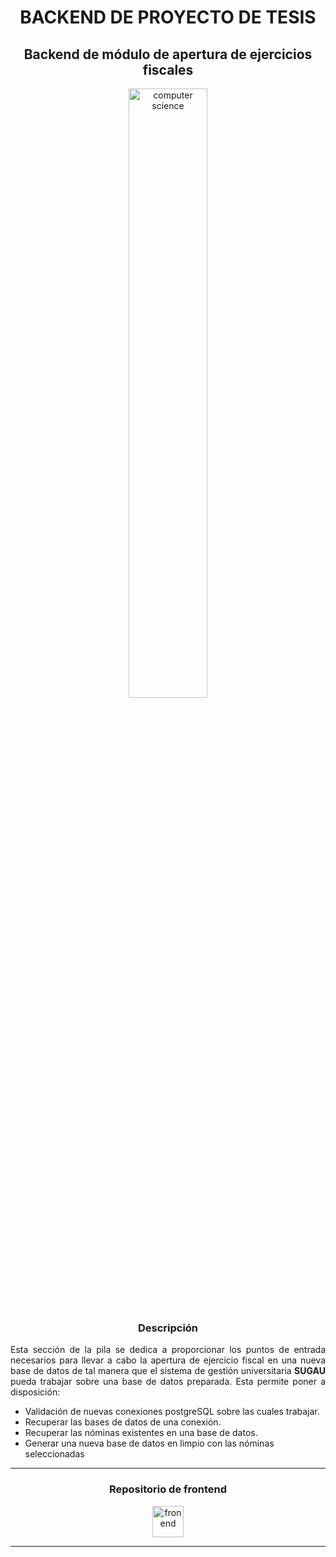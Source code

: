 <div align="center"><h1>BACKEND DE PROYECTO DE TESIS</h1></div>
<div align="center"><h2>Backend de m&oacute;dulo de apertura de ejercicios fiscales</h2></div>
<div align="center"><img src="https://media4.giphy.com/media/wLNuW1tCKRiPmDV5Y4/giphy.gif?cid=ecf05e47b63m94hl3a79mjx3urkuki0nttq6sxpw8clfxgh7&ep=v1_gifs_related&rid=giphy.gif&ct=g" alt="computer science" width="50%"></div>
<div align="center"><h3>Descripci&oacute;n</h3></div>
<p align="justify">Esta secci&oacute;n de la pila se dedica a proporcionar los puntos de entrada necesarios para llevar a cabo la apertura de ejercicio fiscal en una nueva base de datos de tal manera que el sistema de gesti&oacute;n universitaria <strong>SUGAU</strong> pueda trabajar sobre una base de datos preparada. Esta permite poner a disposición:</p>
<ul>
    <li>Validaci&oacute;n de nuevas conexiones postgreSQL sobre las cuales trabajar.</li>
    <li>Recuperar las bases de datos de una conexi&oacute;n.</li>
    <li>Recuperar las n&oacute;minas existentes en una base de datos.</li>
    <li>Generar una nueva base de datos en limpio con las n&oacute;minas seleccionadas</li>
</ul>
<hr>
<div align="center"><h3>Repositorio de frontend</h3></div>
<div align="center"><a href="https://github.com/jasv18/thesis_frontend.git"><img src="https://www.svgrepo.com/show/28442/picture.svg" alt="fronend" width="50px" height="50px"></a></div>
<hr>
